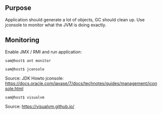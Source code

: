 ## Purpose
Application should generate a lot of objects, GC should clean up.
Use jconsole to monitor what the JVM is doing exactly.

## Monitoring
Enable JMX / RMI and run application:
```
sam@host$ ant monitor
```

```
sam@host$ jconsole
```
Source: JDK
Howto jconsole: https://docs.oracle.com/javase/7/docs/technotes/guides/management/jconsole.html

```
sam@host$ visualvm
```
Source: https://visualvm.github.io/
